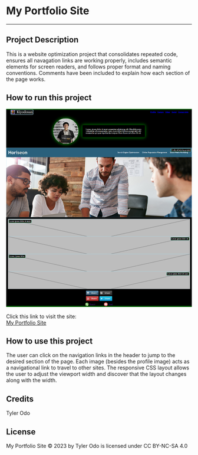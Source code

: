 
# My Portfolio Site

___

## Project Description

This is a website optimization project that consolidates repeated code, ensures all navagation links are working properly, includes semantic elements for screen readers, and follows proper format and naming conventions. Comments have been included to explain how each section of the page works.

## How to run this project

![My Portfolio Site](/assets/images/screencapture-127-0-0-1-5500-2023-10-10-19_08_00.png)

Click this link to visit the site:  
[My Portfolio Site](https://kiyodosan.github.io/my-portfolio-site/)

## How to use this project

The user can click on the navigation links in the header to jump to the desired section of the page. Each image (besides the profile image) acts as a navigational link to travel to other sites. The responsive CSS layout allows the user to adjust the viewport width and discover that the layout changes along with the width.

## Credits

Tyler Odo

## License

My Portfolio Site © 2023 by Tyler Odo is licensed under CC BY-NC-SA 4.0